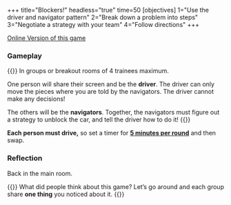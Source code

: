 +++
title="Blockers!"
headless="true"
time=50
[objectives]
    1="Use the driver and navigator pattern"
    2="Break down a problem into steps"
    3="Negotiate a strategy with your team"
    4="Follow directions"
+++

[Online Version of this game](https://www.dr-mikes-math-games-for-kids.com/online-traffic-jam-game.html)

### Gameplay

{{<note type="activity" title=" Exercise 30 minutes">}}
In groups or breakout rooms of 4 trainees maximum.

One person will share their screen and be the **driver**. The driver can only move the pieces where you are told by the navigators. The driver cannot make any decisions!

The others will be the **navigators**. Together, the navigators must figure out a strategy to unblock the car, and tell the driver how to do it!
{{</note>}}

**Each person must drive,** so set a timer for [**5 minutes per round**](https://www.google.com/search?q=set+a+timer+for+5+minutes) and then swap.

### Reflection

Back in the main room.

{{<note type="activity" title=" Exercise 20 minutes">}}
What did people think about this game? Let’s go around and each group share **one thing** you noticed about it.
{{</note>}}
